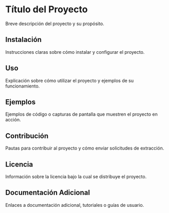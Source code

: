 # Título del Proyecto

Breve descripción del proyecto y su propósito.

## Instalación

Instrucciones claras sobre cómo instalar y configurar el proyecto.

## Uso

Explicación sobre cómo utilizar el proyecto y ejemplos de su funcionamiento.

## Ejemplos

Ejemplos de código o capturas de pantalla que muestren el proyecto en acción.

## Contribución

Pautas para contribuir al proyecto y cómo enviar solicitudes de extracción.

## Licencia

Información sobre la licencia bajo la cual se distribuye el proyecto.

## Documentación Adicional

Enlaces a documentación adicional, tutoriales o guías de usuario.
